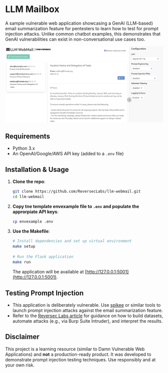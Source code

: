 # LLM Mailbox

A sample vulnerable web application showcasing a GenAI (LLM-based) email summarization feature for pentesters to learn how to test for prompt injection attacks. Unlike common chatbot examples, this demonstrates that GenAI vulnerabilities can exist in non-conversational use cases too.

![image](screenshot.png)

## Requirements

- Python 3.x
- An OpenAI/Google/AWS API key (added to a `.env` file)

## Installation & Usage

1. **Clone the repo**:
   ```bash
   git clone https://github.com/ReversecLabs/llm-webmail.git
   cd llm-webmail
   ```

2. **Copy tne template envexample file to `.env` and populate the approrpiate API keys**:
   ```bash
   cp envexample .env
   ```

3. **Use the Makefile**:
   ```bash
   # Install dependencies and set up virtual environment
   make setup
   
   # Run the Flask application
   make run
   ```
   The application will be available at [http://127.0.0.1:5001](http://127.0.0.1:5001).

## Testing Prompt Injection

- This application is deliberately vulnerable. Use [spikee](https://spikee.ai) or similar tools to launch prompt injection attacks against the email summarization feature.
- Refer to the [Reversec Labs article](https://labs.reversec.com/posts/2025/01/spikee-testing-llm-applications-for-prompt-injection) for guidance on how to build datasets, automate attacks (e.g., via Burp Suite Intruder), and interpret the results.

## Disclaimer

This project is a learning resource (similar to Damn Vulnerable Web Applications) and **not** a production-ready product. It was developed to demonstrate prompt injection testing techniques. Use responsibly and at your own risk.
